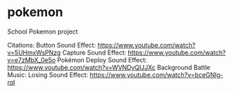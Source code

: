 # pokemon
School Pokemon project

Citations:
Button Sound Effect: https://www.youtube.com/watch?v=5UHmxWsPNzg
Capture Sound Effect: https://www.youtube.com/watch?v=e7zMbX_0e5o
Pokémon Deploy Sound Effect: https://www.youtube.com/watch?v=WVNDyQlJJXc
Background Battle Music: 
Losing Sound Effect: https://www.youtube.com/watch?v=bceGNIg-rqI
